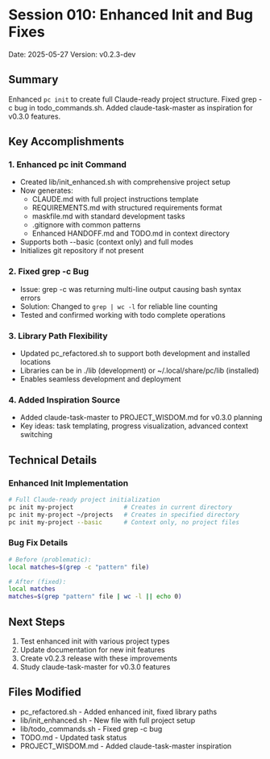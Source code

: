 # Session 010: Enhanced Init and Bug Fixes
Date: 2025-05-27
Version: v0.2.3-dev

## Summary
Enhanced `pc init` to create full Claude-ready project structure. Fixed grep -c bug in todo_commands.sh. Added claude-task-master as inspiration for v0.3.0 features.

## Key Accomplishments

### 1. Enhanced pc init Command
- Created lib/init_enhanced.sh with comprehensive project setup
- Now generates:
  - CLAUDE.md with full project instructions template
  - REQUIREMENTS.md with structured requirements format
  - maskfile.md with standard development tasks
  - .gitignore with common patterns
  - Enhanced HANDOFF.md and TODO.md in context directory
- Supports both --basic (context only) and full modes
- Initializes git repository if not present

### 2. Fixed grep -c Bug
- Issue: grep -c was returning multi-line output causing bash syntax errors
- Solution: Changed to `grep | wc -l` for reliable line counting
- Tested and confirmed working with todo complete operations

### 3. Library Path Flexibility
- Updated pc_refactored.sh to support both development and installed locations
- Libraries can be in ./lib (development) or ~/.local/share/pc/lib (installed)
- Enables seamless development and deployment

### 4. Added Inspiration Source
- Added claude-task-master to PROJECT_WISDOM.md for v0.3.0 planning
- Key ideas: task templating, progress visualization, advanced context switching

## Technical Details

### Enhanced Init Implementation
```bash
# Full Claude-ready project initialization
pc init my-project              # Creates in current directory
pc init my-project ~/projects   # Creates in specified directory
pc init my-project --basic      # Context only, no project files
```

### Bug Fix Details
```bash
# Before (problematic):
local matches=$(grep -c "pattern" file)

# After (fixed):
local matches
matches=$(grep "pattern" file | wc -l || echo 0)
```

## Next Steps
1. Test enhanced init with various project types
2. Update documentation for new init features
3. Create v0.2.3 release with these improvements
4. Study claude-task-master for v0.3.0 features

## Files Modified
- pc_refactored.sh - Added enhanced init, fixed library paths
- lib/init_enhanced.sh - New file with full project setup
- lib/todo_commands.sh - Fixed grep -c bug
- TODO.md - Updated task status
- PROJECT_WISDOM.md - Added claude-task-master inspiration